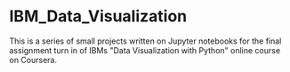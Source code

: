 # IBM_Data_Visualization
This is a series of small projects written on Jupyter notebooks for the final assignment turn in of IBMs "Data Visualization with Python" online course on Coursera.
